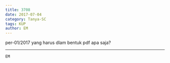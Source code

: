 ```yaml
---
title: 3708
date: 2017-07-04
category: Tanya-SC
tags: KUP
author: EM
---
```


per-01/2017 yang harus dlam bentuk pdf apa saja?

---



`EM`
